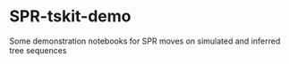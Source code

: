 # SPR-tskit-demo
Some demonstration notebooks for SPR moves on simulated and inferred tree sequences

